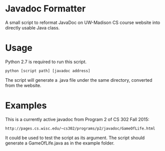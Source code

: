 # Javadoc Formatter
A small script to reformat JavaDoc on UW-Madison CS course website into directly usable Java class.
# Usage
Python 2.7 is required to run this script.

<pre><code>python [script path] [javadoc address]
</code></pre>

The script will generate a .java file under the same directory, converted from the website.
# Examples
This is a currently active javadoc from Program 2 of CS 302 Fall 2015:
<pre><code>http://pages.cs.wisc.edu/~cs302/programs/p2/javadoc/GameOfLife.html
</code></pre>
It could be used to test the script as its argument. The script should generate a GameOfLife.java as in the example folder.
